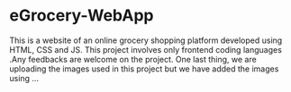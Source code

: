 # eGrocery-WebApp
This is a website of an online grocery shopping platform developed using HTML, CSS and JS. This project involves only frontend coding languages .Any feedbacks are welcome on the project. One last thing, we are uploading the images used in this project but we have added the images using …
